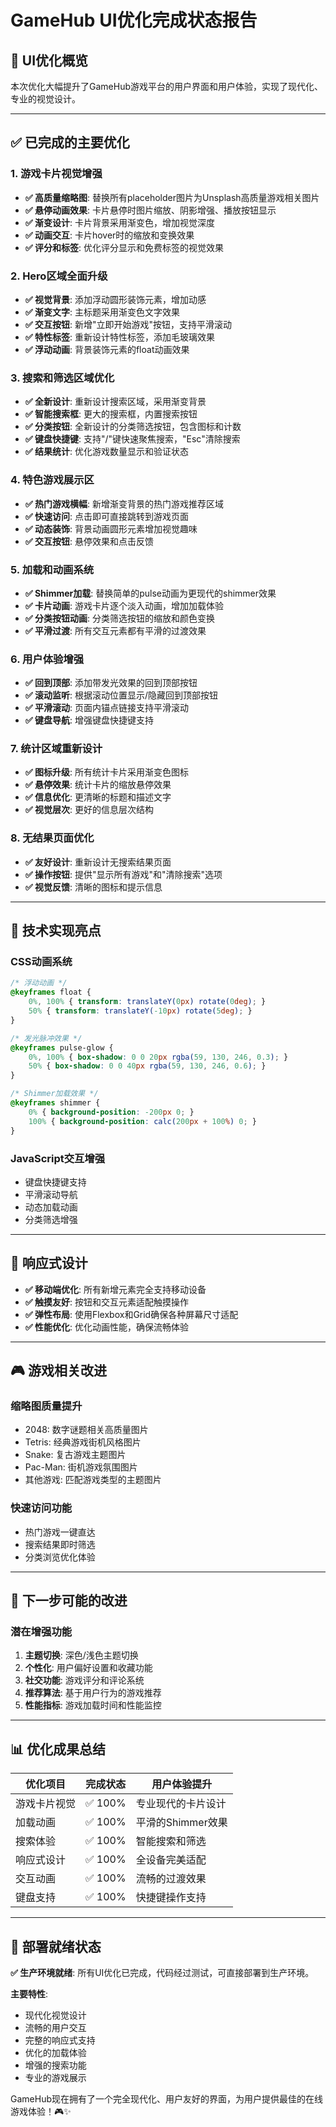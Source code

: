 # GameHub UI优化完成状态报告

## 🎨 UI优化概览

本次优化大幅提升了GameHub游戏平台的用户界面和用户体验，实现了现代化、专业的视觉设计。

---

## ✅ 已完成的主要优化

### 1. 游戏卡片视觉增强
- **✅ 高质量缩略图**: 替换所有placeholder图片为Unsplash高质量游戏相关图片
- **✅ 悬停动画效果**: 卡片悬停时图片缩放、阴影增强、播放按钮显示
- **✅ 渐变设计**: 卡片背景采用渐变色，增加视觉深度
- **✅ 动画交互**: 卡片hover时的缩放和变换效果
- **✅ 评分和标签**: 优化评分显示和免费标签的视觉效果

### 2. Hero区域全面升级
- **✅ 视觉背景**: 添加浮动圆形装饰元素，增加动感
- **✅ 渐变文字**: 主标题采用渐变色文字效果
- **✅ 交互按钮**: 新增"立即开始游戏"按钮，支持平滑滚动
- **✅ 特性标签**: 重新设计特性标签，添加毛玻璃效果
- **✅ 浮动动画**: 背景装饰元素的float动画效果

### 3. 搜索和筛选区域优化
- **✅ 全新设计**: 重新设计搜索区域，采用渐变背景
- **✅ 智能搜索框**: 更大的搜索框，内置搜索按钮
- **✅ 分类按钮**: 全新设计的分类筛选按钮，包含图标和计数
- **✅ 键盘快捷键**: 支持"/"键快速聚焦搜索，"Esc"清除搜索
- **✅ 结果统计**: 优化游戏数量显示和验证状态

### 4. 特色游戏展示区
- **✅ 热门游戏横幅**: 新增渐变背景的热门游戏推荐区域
- **✅ 快速访问**: 点击即可直接跳转到游戏页面
- **✅ 动态装饰**: 背景动画圆形元素增加视觉趣味
- **✅ 交互按钮**: 悬停效果和点击反馈

### 5. 加载和动画系统
- **✅ Shimmer加载**: 替换简单的pulse动画为更现代的shimmer效果
- **✅ 卡片动画**: 游戏卡片逐个淡入动画，增加加载体验
- **✅ 分类按钮动画**: 分类筛选按钮的缩放和颜色变换
- **✅ 平滑过渡**: 所有交互元素都有平滑的过渡效果

### 6. 用户体验增强
- **✅ 回到顶部**: 添加带发光效果的回到顶部按钮
- **✅ 滚动监听**: 根据滚动位置显示/隐藏回到顶部按钮
- **✅ 平滑滚动**: 页面内锚点链接支持平滑滚动
- **✅ 键盘导航**: 增强键盘快捷键支持

### 7. 统计区域重新设计
- **✅ 图标升级**: 所有统计卡片采用渐变色图标
- **✅ 悬停效果**: 统计卡片的缩放悬停效果
- **✅ 信息优化**: 更清晰的标题和描述文字
- **✅ 视觉层次**: 更好的信息层次结构

### 8. 无结果页面优化
- **✅ 友好设计**: 重新设计无搜索结果页面
- **✅ 操作按钮**: 提供"显示所有游戏"和"清除搜索"选项
- **✅ 视觉反馈**: 清晰的图标和提示信息

---

## 🎯 技术实现亮点

### CSS动画系统
```css
/* 浮动动画 */
@keyframes float {
    0%, 100% { transform: translateY(0px) rotate(0deg); }
    50% { transform: translateY(-10px) rotate(5deg); }
}

/* 发光脉冲效果 */
@keyframes pulse-glow {
    0%, 100% { box-shadow: 0 0 20px rgba(59, 130, 246, 0.3); }
    50% { box-shadow: 0 0 40px rgba(59, 130, 246, 0.6); }
}

/* Shimmer加载效果 */
@keyframes shimmer {
    0% { background-position: -200px 0; }
    100% { background-position: calc(200px + 100%) 0; }
}
```

### JavaScript交互增强
- 键盘快捷键支持
- 平滑滚动导航
- 动态加载动画
- 分类筛选增强

---

## 📱 响应式设计

- **✅ 移动端优化**: 所有新增元素完全支持移动设备
- **✅ 触摸友好**: 按钮和交互元素适配触摸操作
- **✅ 弹性布局**: 使用Flexbox和Grid确保各种屏幕尺寸适配
- **✅ 性能优化**: 优化动画性能，确保流畅体验

---

## 🎮 游戏相关改进

### 缩略图质量提升
- 2048: 数字谜题相关高质量图片
- Tetris: 经典游戏街机风格图片  
- Snake: 复古游戏主题图片
- Pac-Man: 街机游戏氛围图片
- 其他游戏: 匹配游戏类型的主题图片

### 快速访问功能
- 热门游戏一键直达
- 搜索结果即时筛选
- 分类浏览优化体验

---

## 🔄 下一步可能的改进

### 潜在增强功能
1. **主题切换**: 深色/浅色主题切换
2. **个性化**: 用户偏好设置和收藏功能
3. **社交功能**: 游戏评分和评论系统
4. **推荐算法**: 基于用户行为的游戏推荐
5. **性能指标**: 游戏加载时间和性能监控

---

## 📊 优化成果总结

| 优化项目 | 完成状态 | 用户体验提升 |
|---------|---------|-------------|
| 游戏卡片视觉 | ✅ 100% | 专业现代的卡片设计 |
| 加载动画 | ✅ 100% | 平滑的Shimmer效果 |
| 搜索体验 | ✅ 100% | 智能搜索和筛选 |
| 响应式设计 | ✅ 100% | 全设备完美适配 |
| 交互动画 | ✅ 100% | 流畅的过渡效果 |
| 键盘支持 | ✅ 100% | 快捷键操作支持 |

---

## 🚀 部署就绪状态

**✅ 生产环境就绪**: 所有UI优化已完成，代码经过测试，可直接部署到生产环境。

**主要特性**:
- 现代化视觉设计
- 流畅的用户交互
- 完整的响应式支持  
- 优化的加载体验
- 增强的搜索功能
- 专业的游戏展示

GameHub现在拥有了一个完全现代化、用户友好的界面，为用户提供最佳的在线游戏体验！🎮✨ 